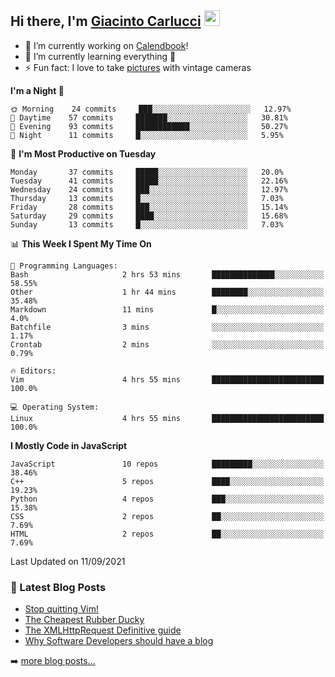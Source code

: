 ## Hi there, I'm [Giacinto Carlucci][website]  <img src="https://media.giphy.com/media/hvRJCLFzcasrR4ia7z/giphy.gif" width="25px">

- 🔭 I’m currently working on [Calendbook][project]!
- 🌱 I’m currently learning everything 🤣
- ⚡ Fun fact: I love to take [pictures][instagram] with vintage cameras

[website]: https://www.giacintocarlucci.it
[project]: https://www.calendbook.com
[twitter]: https://twitter.com/giacintocarlucc
[instagram]: https://instagram.com/giacintocarlucci
[linkedin]: https://linkedin.com/in/giacintocarlucci

<!--START_SECTION:waka-->
**I'm a Night 🦉** 

```text
🌞 Morning    24 commits     ███░░░░░░░░░░░░░░░░░░░░░░   12.97% 
🌆 Daytime    57 commits     ███████░░░░░░░░░░░░░░░░░░   30.81% 
🌃 Evening    93 commits     ████████████░░░░░░░░░░░░░   50.27% 
🌙 Night      11 commits     █░░░░░░░░░░░░░░░░░░░░░░░░   5.95%

```
📅 **I'm Most Productive on Tuesday** 

```text
Monday       37 commits     █████░░░░░░░░░░░░░░░░░░░░   20.0% 
Tuesday      41 commits     █████░░░░░░░░░░░░░░░░░░░░   22.16% 
Wednesday    24 commits     ███░░░░░░░░░░░░░░░░░░░░░░   12.97% 
Thursday     13 commits     █░░░░░░░░░░░░░░░░░░░░░░░░   7.03% 
Friday       28 commits     ███░░░░░░░░░░░░░░░░░░░░░░   15.14% 
Saturday     29 commits     ████░░░░░░░░░░░░░░░░░░░░░   15.68% 
Sunday       13 commits     █░░░░░░░░░░░░░░░░░░░░░░░░   7.03%

```


📊 **This Week I Spent My Time On** 

```text
💬 Programming Languages: 
Bash                     2 hrs 53 mins       ██████████████░░░░░░░░░░░   58.55% 
Other                    1 hr 44 mins        ████████░░░░░░░░░░░░░░░░░   35.48% 
Markdown                 11 mins             █░░░░░░░░░░░░░░░░░░░░░░░░   4.0% 
Batchfile                3 mins              ░░░░░░░░░░░░░░░░░░░░░░░░░   1.17% 
Crontab                  2 mins              ░░░░░░░░░░░░░░░░░░░░░░░░░   0.79%

🔥 Editors: 
Vim                      4 hrs 55 mins       █████████████████████████   100.0%

💻 Operating System: 
Linux                    4 hrs 55 mins       █████████████████████████   100.0%

```

**I Mostly Code in JavaScript** 

```text
JavaScript               10 repos            █████████░░░░░░░░░░░░░░░░   38.46% 
C++                      5 repos             ████░░░░░░░░░░░░░░░░░░░░░   19.23% 
Python                   4 repos             ███░░░░░░░░░░░░░░░░░░░░░░   15.38% 
CSS                      2 repos             ██░░░░░░░░░░░░░░░░░░░░░░░   7.69% 
HTML                     2 repos             ██░░░░░░░░░░░░░░░░░░░░░░░   7.69%

```



 Last Updated on 11/09/2021
<!--END_SECTION:waka-->

### 📕 Latest Blog Posts

<!-- BLOG-POST-LIST:START -->
- [Stop quitting Vim!](https://giacintocarlucci.medium.com/stop-q-ing-vim-6cda3009dfa6?source=rss-af395a5d9662------2)
- [The Cheapest Rubber Ducky](https://giacintocarlucci.medium.com/the-cheapest-rubber-ducky-b2e95901d504?source=rss-af395a5d9662------2)
- [The XMLHttpRequest Definitive guide](https://giacintocarlucci.medium.com/xmlhttprquest-definitive-guide-e3a2fd7a85a4?source=rss-af395a5d9662------2)
- [Why Software Developers should have a blog](https://giacintocarlucci.medium.com/why-software-developers-should-have-a-blog-d51bb48ee1e7?source=rss-af395a5d9662------2)
<!-- BLOG-POST-LIST:END -->

➡️ [more blog posts...](https://medium.com/@giacintocarlucci)
